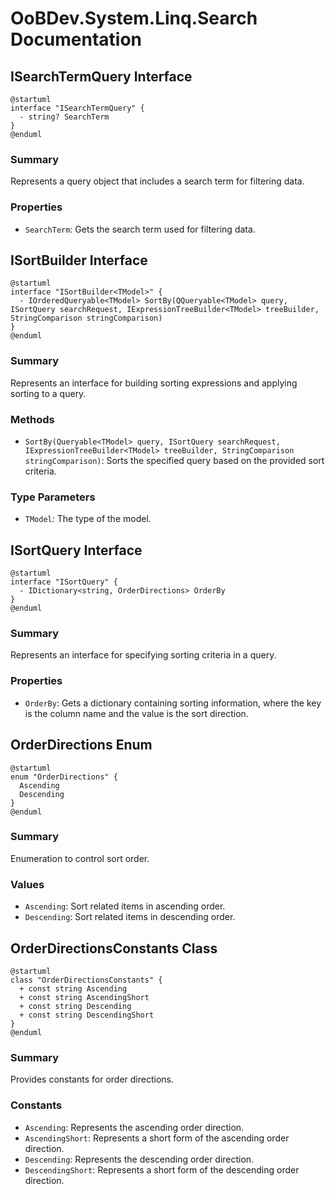 # OoBDev.System.Linq.Search Documentation

## ISearchTermQuery Interface

```plantuml
@startuml
interface "ISearchTermQuery" {
  - string? SearchTerm
}
@enduml
```

### Summary

Represents a query object that includes a search term for filtering data.

### Properties

* `SearchTerm`: Gets the search term used for filtering data.

## ISortBuilder Interface

```plantuml
@startuml
interface "ISortBuilder<TModel>" {
  - IOrderedQueryable<TModel> SortBy(QQueryable<TModel> query, ISortQuery searchRequest, IExpressionTreeBuilder<TModel> treeBuilder, StringComparison stringComparison)
}
@enduml
```

### Summary

Represents an interface for building sorting expressions and applying sorting to a query.

### Methods

* `SortBy(Queryable<TModel> query, ISortQuery searchRequest, IExpressionTreeBuilder<TModel> treeBuilder, StringComparison stringComparison)`: Sorts the specified query based on the provided sort criteria.

### Type Parameters

* `TModel`: The type of the model.

## ISortQuery Interface

```plantuml
@startuml
interface "ISortQuery" {
  - IDictionary<string, OrderDirections> OrderBy
}
@enduml
```

### Summary

Represents an interface for specifying sorting criteria in a query.

### Properties

* `OrderBy`: Gets a dictionary containing sorting information, where the key is the column name and the value is the sort direction.

## OrderDirections Enum

```plantuml
@startuml
enum "OrderDirections" {
  Ascending
  Descending
}
@enduml
```

### Summary

Enumeration to control sort order.

### Values

* `Ascending`: Sort related items in ascending order.
* `Descending`: Sort related items in descending order.

## OrderDirectionsConstants Class

```plantuml
@startuml
class "OrderDirectionsConstants" {
  + const string Ascending
  + const string AscendingShort
  + const string Descending
  + const string DescendingShort
}
@enduml
```

### Summary

Provides constants for order directions.

### Constants

* `Ascending`: Represents the ascending order direction.
* `AscendingShort`: Represents a short form of the ascending order direction.
* `Descending`: Represents the descending order direction.
* `DescendingShort`: Represents a short form of the descending order direction.